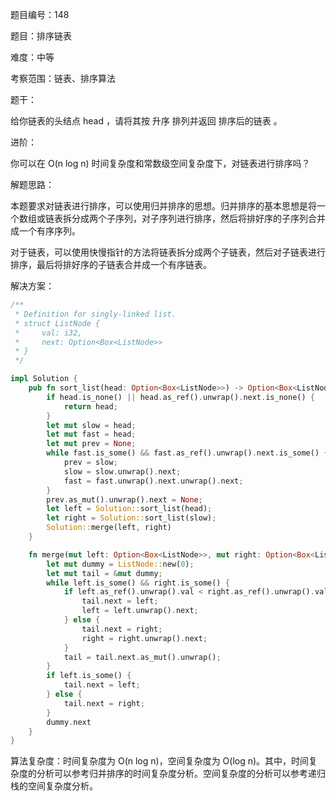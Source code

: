 题目编号：148

题目：排序链表

难度：中等

考察范围：链表、排序算法

题干：

给你链表的头结点 head ，请将其按 升序 排列并返回 排序后的链表 。

进阶：

你可以在 O(n log n) 时间复杂度和常数级空间复杂度下，对链表进行排序吗？

解题思路：

本题要求对链表进行排序，可以使用归并排序的思想。归并排序的基本思想是将一个数组或链表拆分成两个子序列，对子序列进行排序，然后将排好序的子序列合并成一个有序序列。

对于链表，可以使用快慢指针的方法将链表拆分成两个子链表，然后对子链表进行排序，最后将排好序的子链表合并成一个有序链表。

解决方案：

```rust
/**
 * Definition for singly-linked list.
 * struct ListNode {
 *     val: i32,
 *     next: Option<Box<ListNode>>
 * }
 */

impl Solution {
    pub fn sort_list(head: Option<Box<ListNode>>) -> Option<Box<ListNode>> {
        if head.is_none() || head.as_ref().unwrap().next.is_none() {
            return head;
        }
        let mut slow = head;
        let mut fast = head;
        let mut prev = None;
        while fast.is_some() && fast.as_ref().unwrap().next.is_some() {
            prev = slow;
            slow = slow.unwrap().next;
            fast = fast.unwrap().next.unwrap().next;
        }
        prev.as_mut().unwrap().next = None;
        let left = Solution::sort_list(head);
        let right = Solution::sort_list(slow);
        Solution::merge(left, right)
    }

    fn merge(mut left: Option<Box<ListNode>>, mut right: Option<Box<ListNode>>) -> Option<Box<ListNode>> {
        let mut dummy = ListNode::new(0);
        let mut tail = &mut dummy;
        while left.is_some() && right.is_some() {
            if left.as_ref().unwrap().val < right.as_ref().unwrap().val {
                tail.next = left;
                left = left.unwrap().next;
            } else {
                tail.next = right;
                right = right.unwrap().next;
            }
            tail = tail.next.as_mut().unwrap();
        }
        if left.is_some() {
            tail.next = left;
        } else {
            tail.next = right;
        }
        dummy.next
    }
}
```

算法复杂度：时间复杂度为 O(n log n)，空间复杂度为 O(log n)。其中，时间复杂度的分析可以参考归并排序的时间复杂度分析。空间复杂度的分析可以参考递归栈的空间复杂度分析。